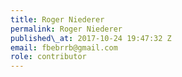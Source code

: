 ```yaml
---
title: Roger Niederer
permalink: Roger Niederer
published\_at: 2017-10-24 19:47:32 Z
email: fbebrrb@gmail.com
role: contributor
---
```


